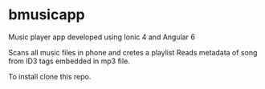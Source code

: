 # bmusicapp
Music player app developed using Ionic 4 and Angular 6

Scans all music files in phone and cretes a playlist
Reads metadata of song from ID3 tags embedded in mp3 file.

To install clone this repo.